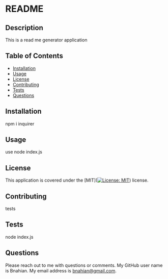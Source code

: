 
# README
## Description
This is a read me generator application
## Table of Contents
* [Installation](#installation)
* [Usage](#usage)
* [License](#license)
* [Contributing](#contributing)
* [Tests](#tests)
* [Questions](#questions)
## Installation
npm i inquirer
## Usage
use node index.js
## License
This application is covered under the [MIT]([![License: MIT](https://img.shields.io/badge/License-MIT-yellow.svg)](https://opensource.org/licenses/MIT)) license.
## Contributing
tests
## Tests
node index.js
## Questions
Please reach out to me with questions or comments. My GitHub user name is Bnahian. My email address is bnahian@gmail.com.
        